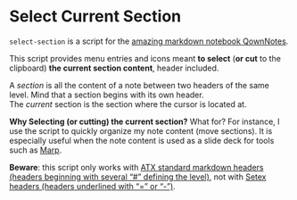 # Select Current Section 

`select-section` is a script for the [amazing markdown notebook QownNotes](http://www.qownnotes.org/).

This script provides menu entries and icons meant **to select** (**or cut** to the clipboard) **the current section content**, header included.  
  
A *section* is all the content of a note between two headers of the same level. Mind that a section begins with its own header.  
The *current* section is the section where the cursor is located at.  
  
**Why Selecting (or cutting) the current section?** What for? For instance, I use the script to quickly organize my note content (move sections). It is especially useful when the note content is used as a slide deck for tools such as [Marp](https://marp.app/).  
  
**Beware**: this script only works with [ATX standard markdown headers (headers beginning with several “#” defining the level)](https://github.com/chrisalley/markdown-garden/blob/master/source/guides/headers/atx-headers.md), not with [Setex headers (headers underlined with “=” or “-”)](https://github.com/chrisalley/markdown-garden/blob/master/source/guides/headers/setext-headers.md).
